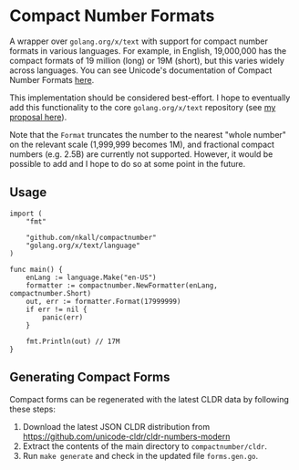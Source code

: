 # Compact Number Formats
A wrapper over `golang.org/x/text` with support for compact number formats in various languages.  For example, in English,
19,000,000 has the compact formats of 19 million (long) or 19M (short), but this varies widely across languages. You can
see Unicode's documentation of Compact Number Formats [here](http://www.unicode.org/reports/tr35/tr35-numbers.html#Compact_Number_Formats).

This implementation should be considered best-effort. I hope to eventually add this functionality to the core
`golang.org/x/text` repository (see [my proposal here](https://github.com/golang/go/issues/34989)).

Note that the `Format` truncates the number to the nearest "whole number" on the relevant scale (1,999,999 becomes 1M),
and fractional compact numbers (e.g. 2.5B) are currently not supported. However, it would be possible to add and
I hope to do so at some point in the future.

## Usage
```
import (
	"fmt"

	"github.com/nkall/compactnumber"
	"golang.org/x/text/language"
)

func main() {
	enLang := language.Make("en-US")
	formatter := compactnumber.NewFormatter(enLang, compactnumber.Short)
	out, err := formatter.Format(17999999)
	if err != nil {
		panic(err)
	}

	fmt.Println(out) // 17M
}
```

## Generating Compact Forms
Compact forms can be regenerated with the latest CLDR data by following these steps:

1. Download the latest JSON CLDR distribution from https://github.com/unicode-cldr/cldr-numbers-modern
1. Extract the contents of the main directory to `compactnumber/cldr`.
1. Run `make generate` and check in the updated file `forms.gen.go`.
